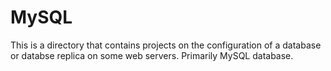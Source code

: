 # MySQL
This is a directory that contains projects on the configuration of a database or databse replica on some web servers. Primarily MySQL database.
